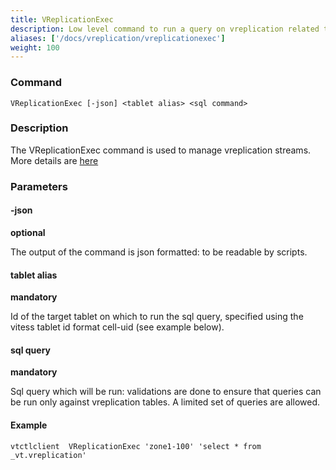 ```yaml
---
title: VReplicationExec
description: Low level command to run a query on vreplication related tables
aliases: ['/docs/vreplication/vreplicationexec']
weight: 100
---
```


### Command

```
VReplicationExec [-json] <tablet alias> <sql command>
```

### Description


The VReplicationExec command is used to manage vreplication streams. More details are [here](../vreplication)

### Parameters

#### -json 
**optional**

<div class="cmd">
The output of the command is json formatted: to be readable by scripts.
</div>

#### tablet alias 
**mandatory**

<div class="cmd">
Id of the target tablet on which to run the sql query, specified using the vitess tablet id format
cell-uid (see example below).
</div>

#### sql query 
**mandatory**

<div class="cmd">
Sql query which will be run: validations are done to ensure that queries can be run only against vreplication tables.
A limited set of queries are allowed. 
</div>



#### Example
```
vtctlclient  VReplicationExec 'zone1-100' 'select * from _vt.vreplication'
```
